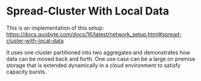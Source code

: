 # Spread-Cluster With Local Data

This is an implementation of this setup:
https://docs.quobyte.com/docs/16/latest/network_setup.html#spread-cluster-with-local-data

It uses one cluster partitioned into two aggregates and demonstrates how data can be moved back and forth.
One use case can be a large on premise storage that is extended dynamically in a cloud environment to 
satisfy capacity bursts.


